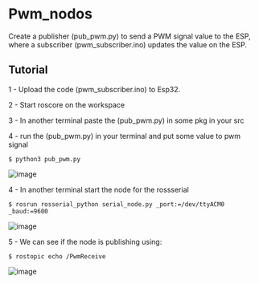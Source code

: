 # Pwm_nodos

Create a publisher (pub_pwm.py) to send a PWM signal value to the ESP, where a subscriber (pwm_subscriber.ino) updates the value on the ESP.

## Tutorial 
1 - Upload the code (pwm_subscriber.ino) to Esp32.

2 - Start roscore on the workspace

3 - In another terminal paste the (pub_pwm.py) in some pkg in your src

4 - run the (pub_pwm.py) in your terminal and put some value to pwm signal  

    $ python3 pub_pwm.py

![image](https://github.com/HerickDallagnol/Pwm_nodos/assets/140270456/af35ec8e-d17e-4cf8-b737-defa27b3e359)

4 - In another terminal start the node for the rossserial

    $ rosrun rosserial_python serial_node.py _port:=/dev/ttyACM0 _baud:=9600

  ![image](https://github.com/HerickDallagnol/Pwm_nodos/assets/140270456/5b5eec31-60f1-41ac-9840-276fc511af99)

5 -  We can see if the node is publishing using:

    $ rostopic echo /PwmReceive

![image](https://github.com/HerickDallagnol/Pwm_nodos/assets/140270456/0dea441e-b62e-4621-a351-fbfd14377668)

